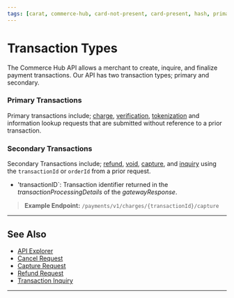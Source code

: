 ```yaml
---
tags: [carat, commerce-hub, card-not-present, card-present, hash, primary-transactions, secondary-transactions, vault]
---
```


# Transaction Types

The Commerce Hub API allows a merchant to create, inquire, and finalize payment transactions. Our API has two transaction types; primary and secondary.

### Primary Transactions

Primary transactions include; [charge](?path=docs/Resources/API-Documents/Payments/Charges.md), [verification](?path=docs/Resources/API-Documents/Payments_VAS/Verification.md), [tokenization](?path=docs/Resources/API-Documents/Payments_VAS/Payment-Token.md) and information lookup requests that are submitted without reference to a prior transaction.

### Secondary Transactions

Secondary Transactions include; [refund](?path=docs/Resources/API-Documents/Payments/Refund.md), [void](?path=docs/Resources/API-Documents/Payments/Cancel.md), [capture](?path=docs/Resources/API-Documents/Payments/Capture.md), and [inquiry](?path=ocs/Resources/API-Documents/Payments/Inquiry.md) using the `transactionId` or `orderId` from a prior request.

- 'transactionID`: Transaction identifier returned in the *transactionProcessingDetails* of the *gatewayResponse*.

<!-- theme: example -->
>**Example Endpoint:** `/payments/v1/charges/{transactionId}/capture`


---

## See Also

- [API Explorer](../api/?type=post&path=/payments/v1/capture)
- [Cancel Request](?path=docs/Resources/API-Documents/Payments/Cancel.md)
- [Capture Request](?path=docs/Resources/API-Documents/Payments/Capture.md)
- [Refund Request](?path=docs/Resources/API-Documents/Payments/Refund.md) 
- [Transaction Inquiry](?path=ocs/Resources/API-Documents/Payments/Inquiry.md) 
---
